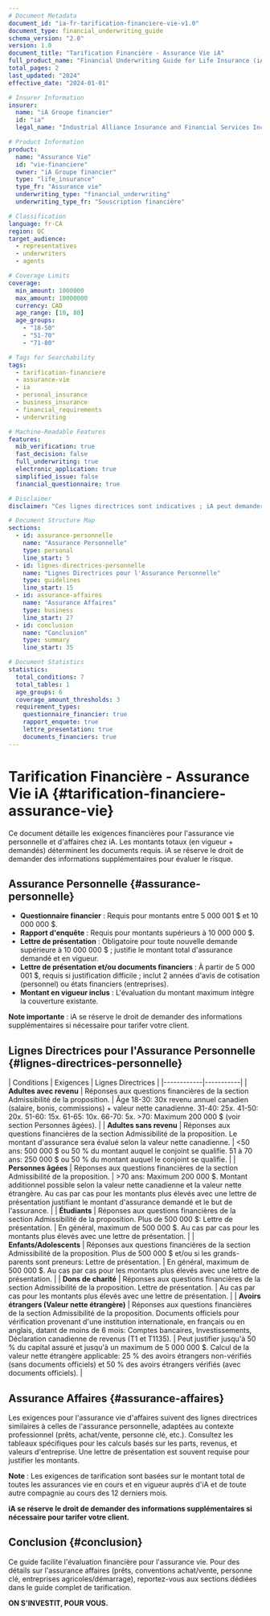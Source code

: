 ```yaml
---
# Document Metadata
document_id: "ia-fr-tarification-financiere-vie-v1.0"
document_type: financial_underwriting_guide
schema_version: "2.0"
version: 1.0
document_title: "Tarification Financière - Assurance Vie iA"
full_product_name: "Financial Underwriting Guide for Life Insurance (iA Groupe financier)"
total_pages: 2
last_updated: "2024"
effective_date: "2024-01-01"

# Insurer Information
insurer:
  name: "iA Groupe financier"
  id: "ia"
  legal_name: "Industrial Alliance Insurance and Financial Services Inc."

# Product Information
product:
  name: "Assurance Vie"
  id: "vie-financiere"
  owner: "iA Groupe financier"
  type: "life_insurance"
  type_fr: "Assurance vie"
  underwriting_type: "financial_underwriting"
  underwriting_type_fr: "Souscription financière"

# Classification
language: fr-CA
region: QC
target_audience: 
  - representatives
  - underwriters
  - agents

# Coverage Limits
coverage:
  min_amount: 1000000
  max_amount: 10000000
  currency: CAD
  age_range: [18, 80]
  age_groups:
    - "18-50"
    - "51-70"
    - "71-80"

# Tags for Searchability
tags:
  - tarification-financiere
  - assurance-vie
  - ia
  - personal_insurance
  - business_insurance
  - financial_requirements
  - underwriting

# Machine-Readable Features
features:
  mib_verification: true
  fast_decision: false
  full_underwriting: true
  electronic_application: true
  simplified_issue: false
  financial_questionnaire: true

# Disclaimer
disclaimer: "Ces lignes directrices sont indicatives ; iA peut demander des informations supplémentaires pour évaluer le risque financier."

# Document Structure Map
sections:
  - id: assurance-personnelle
    name: "Assurance Personnelle"
    type: personal
    line_start: 5
  - id: lignes-directrices-personnelle
    name: "Lignes Directrices pour l'Assurance Personnelle"
    type: guidelines
    line_start: 15
  - id: assurance-affaires
    name: "Assurance Affaires"
    type: business
    line_start: 27
  - id: conclusion
    name: "Conclusion"
    type: summary
    line_start: 35

# Document Statistics
statistics:
  total_conditions: 7
  total_tables: 1
  age_groups: 6
  coverage_amount_thresholds: 3
  requirement_types:
    questionnaire_financier: true
    rapport_enquete: true
    lettre_presentation: true
    documents_financiers: true
---
```

# Tarification Financière - Assurance Vie iA {#tarification-financiere-assurance-vie}

Ce document détaille les exigences financières pour l'assurance vie personnelle et d'affaires chez iA. Les montants totaux (en vigueur + demandés) déterminent les documents requis. iA se réserve le droit de demander des informations supplémentaires pour évaluer le risque.

## Assurance Personnelle {#assurance-personnelle}

- **Questionnaire financier** : Requis pour montants entre 5 000 001 $ et 10 000 000 $.
- **Rapport d'enquête** : Requis pour montants supérieurs à 10 000 000 $.
- **Lettre de présentation** : Obligatoire pour toute nouvelle demande supérieure à 10 000 000 $ ; justifie le montant total d'assurance demandé et en vigueur.
- **Lettre de présentation et/ou documents financiers** : À partir de 5 000 001 $, requis si justification difficile ; inclut 2 années d'avis de cotisation (personnel) ou états financiers (entreprises).
- **Montant en vigueur inclus** : L'évaluation du montant maximum intègre la couverture existante.

**Note importante** : iA se réserve le droit de demander des informations supplémentaires si nécessaire pour tarifer votre client.

## Lignes Directrices pour l'Assurance Personnelle {#lignes-directrices-personnelle}

| Conditions | Exigences | Lignes Directrices |
|------------|-----------|
| **Adultes avec revenu** | Réponses aux questions financières de la section Admissibilité de la proposition. | Âge 18-30: 30x revenu annuel canadien (salaire, bonis, commissions) + valeur nette canadienne. 31-40: 25x. 41-50: 20x. 51-60: 15x. 61-65: 10x. 66-70: 5x. >70: Maximum 200 000 $ (voir section Personnes âgées). |
| **Adultes sans revenu** | Réponses aux questions financières de la section Admissibilité de la proposition. Le montant d'assurance sera évalué selon la valeur nette canadienne. | <50 ans: 500 000 $ ou 50 % du montant auquel le conjoint se qualifie. 51 à 70 ans: 250 000 $ ou 50 % du montant auquel le conjoint se qualifie. |
| **Personnes âgées** | Réponses aux questions financières de la section Admissibilité de la proposition. | >70 ans: Maximum 200 000 $. Montant additionnel possible selon la valeur nette canadienne et la valeur nette étrangère. Au cas par cas pour les montants plus élevés avec une lettre de présentation justifiant le montant d'assurance demandé et le but de l'assurance. |
| **Étudiants** | Réponses aux questions financières de la section Admissibilité de la proposition. Plus de 500 000 $: Lettre de présentation. | En général, maximum de 500 000 $. Au cas par cas pour les montants plus élevés avec une lettre de présentation. |
| **Enfants/Adolescents** | Réponses aux questions financières de la section Admissibilité de la proposition. Plus de 500 000 $ et/ou si les grands-parents sont preneurs: Lettre de présentation. | En général, maximum de 500 000 $. Au cas par cas pour les montants plus élevés avec une lettre de présentation. |
| **Dons de charité** | Réponses aux questions financières de la section Admissibilité de la proposition. Lettre de présentation. | Au cas par cas pour les montants plus élevés avec une lettre de présentation. |
| **Avoirs étrangers (Valeur nette étrangère)** | Réponses aux questions financières de la section Admissibilité de la proposition. Documents officiels pour vérification provenant d'une institution internationale, en français ou en anglais, datant de moins de 6 mois: Comptes bancaires, Investissements, Déclaration canadienne de revenus (T1 et T1135). | Peut justifier jusqu'à 50 % du capital assuré et jusqu'à un maximum de 5 000 000 $. Calcul de la valeur nette étrangère applicable: 25 % des avoirs étrangers non-vérifiés (sans documents officiels) et 50 % des avoirs étrangers vérifiés (avec documents officiels). |

## Assurance Affaires {#assurance-affaires}

Les exigences pour l'assurance vie d'affaires suivent des lignes directrices similaires à celles de l'assurance personnelle, adaptées au contexte professionnel (prêts, achat/vente, personne clé, etc.). Consultez les tableaux spécifiques pour les calculs basés sur les parts, revenus, et valeurs d'entreprise. Une lettre de présentation est souvent requise pour justifier les montants.

**Note** : Les exigences de tarification sont basées sur le montant total de toutes les assurances vie en cours et en vigueur auprès d'iA et de toute autre compagnie au cours des 12 derniers mois.

**iA se réserve le droit de demander des informations supplémentaires si nécessaire pour tarifer votre client.**

## Conclusion {#conclusion}

Ce guide facilite l'évaluation financière pour l'assurance vie. Pour des détails sur l'assurance affaires (prêts, conventions achat/vente, personne clé, entreprises agricoles/démarrage), reportez-vous aux sections dédiées dans le guide complet de tarification.

**ON S'INVESTIT, POUR VOUS.**